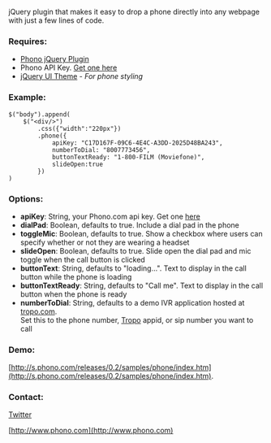 jQuery plugin that makes it easy to drop a phone directly into any webpage with just a few lines of code. 

### Requires:
 * [Phono jQuery Plugin](http://www.phono.com) 
 * Phono API Key. [Get one here](http://www.phono.com) 
 * [jQuery UI Theme](http://jqueryui.com/themeroller/) - *For phone styling*

### Example:
    $("body").append(
		$("<div/>")
	    	.css({"width":"220px"})
	    	.phone({
	    		apiKey: "C17D167F-09C6-4E4C-A3DD-2025D48BA243",
	    		numberToDial: "8007773456",
	    		buttonTextReady: "1-800-FILM (Moviefone)",
	    		slideOpen:true
	    	})
	)
    
### Options:
 * **apiKey**: String, your Phono.com api key. Get one [here](http://http://www.phono.com/)
 * **dialPad**: Boolean, defaults to true. Include a dial pad in the phone
 * **toggleMic**: Boolean, defaults to true. Show a checkbox where users can specify whether or not they are wearing a headset
 * **slideOpen**: Boolean, defaults to true. Slide open the dial pad and mic toggle when the call button is clicked  
 * **buttonText**: String, defaults to "loading...". Text to display in the call button while the phone is loading
 * **buttonTextReady**: String, defaults to "Call me". Text to display in the call button when the phone is ready
 * **numberToDial**: String, defaults to a demo IVR application hosted at [tropo.com](http://www.tropo.com).  
 Set this to the phone number, [Tropo](http://www.tropo.com) appid, or sip number you want to call

### Demo: 
[http://s.phono.com/releases/0.2/samples/phone/index.htm](http://s.phono.com/releases/0.2/samples/phone/index.htm).

### Contact:
[Twitter](http://www.twitter.com/phonosdk)

[http://www.phono.com](http://www.phono.com)